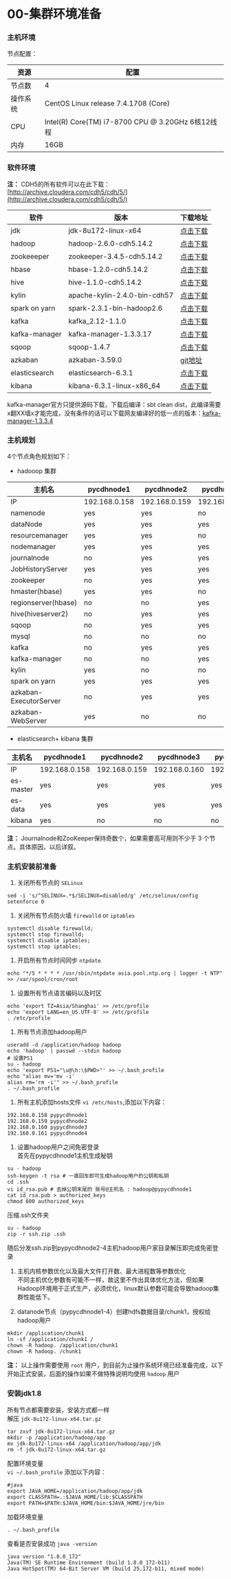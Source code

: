 # 00-集群环境准备

### 主机环境

节点配置：

| 资源   | 配置                                             |
| ---- | ---------------------------------------------- |
| 节点数  | 4                                              |
| 操作系统 | CentOS Linux release 7.4.1708 (Core)           |
| CPU  | Intel(R) Core(TM) i7-8700 CPU @ 3.20GHz 6核12线程 |
| 内存   | 16GB                                           |

### 软件环境

**注：** CDH5的所有软件可以在此下载：[http://archive.cloudera.com/cdh5/cdh/5/](http://archive.cloudera.com/cdh5/cdh/5/)

| 软件     | 版本                     | 下载地址                                                                                                                      |
| ------ | ---------------------- | ------------------------------------------------------------------------------------------------------------------------- |
| jdk    | jdk-8u172-linux-x64    | [点击下载](http://download.oracle.com/otn-pub/java/jdk/8u172-b11/a58eab1ec242421181065cdc37240b08/jdk-8u172-linux-x64.tar.gz)|
| hadoop | hadoop-2.6.0-cdh5.14.2 | [点击下载](http://archive.cloudera.com/cdh5/cdh/5/hadoop-2.6.0-cdh5.14.2.tar.gz)|
|zookeeeper | zookeeper-3.4.5-cdh5.14.2 |[点击下载](http://archive.cloudera.com/cdh5/cdh/5/zookeeper-3.4.5-cdh5.14.2.tar.gz) |
|hbase  |hbase-1.2.0-cdh5.14.2 |[点击下载](http://archive.cloudera.com/cdh5/cdh/5/hbase-1.2.0-cdh5.14.2.tar.gz)|
|hive|hive-1.1.0-cdh5.14.2|[点击下载](http://archive.cloudera.com/cdh5/cdh/5/hive-1.1.0-cdh5.14.2.tar.gz)|
|kylin|apache-kylin-2.4.0-bin-cdh57|[点击下载](http://mirrors.hust.edu.cn/apache/kylin/apache-kylin-2.4.0/apache-kylin-2.4.0-bin-cdh57.tar.gz)|
|spark on yarn|spark-2.3.1-bin-hadoop2.6|[点击下载](https://archive.apache.org/dist/spark/spark-2.3.1/spark-2.3.1-bin-hadoop2.6.tgz)|
|kafka|kafka_2.12-1.1.0|[点击下载](http://mirrors.hust.edu.cn/apache/kafka/1.1.0/kafka_2.12-1.1.0.tgz)|
|kafka-manager|kafka-manager-1.3.3.17|[点击下载](https://github.com/yahoo/kafka-manager/archive/1.3.3.17.tar.gz)|
| sqoop |sqoop-1.4.7  | [点击下载](https://mirrors.tuna.tsinghua.edu.cn/apache/sqoop/1.4.7/sqoop-1.4.7.bin__hadoop-2.6.0.tar.gz) |
|azkaban|azkaban-3.59.0|[git地址](https://github.com/azkaban/azkaban.git)  |
| elasticsearch | elasticsearch-6.3.1 | [点击下载](https://artifacts.elastic.co/downloads/elasticsearch/elasticsearch-6.3.1.tar.gz) |
| kibana | kibana-6.3.1-linux-x86_64 | [点击下载](kibana-6.3.1-linux-x86_64.tar.gz) |




kafka-manager官方只提供源码下载，下载后编译：sbt clean dist，此编译需要x翻XX墙x才能完成，没有条件的话可以下载网友编译好的低一点的版本：[kafka-manager-1.3.3.4](https://pan.baidu.com/s/1miDMuyG)

### 主机规划

4个节点角色规划如下：
- hadooop 集群

|主机名   |pycdhnode1		 |pycdhnode2		 |pycdhnode3		 |pycdhnode4		 |
| ------ | ---------------------- | ----------------- | ---------------------------- | ----------------------------------------- |
|IP	|192.168.0.158		|192.168.0.159		|192.168.0.160		|192.168.0.161		|
|namenode|yes	|yes	|no	|no	|
|dataNode|yes	|yes	|yes	|yes	|
|resourcemanager|yes	|yes	|no	|no	|
|nodemanager|yes	|yes	|yes	|yes	|
|journalnode|no		|yes	|yes	|yes	|
|JobHistoryServer|yes	|yes	|yes	|yes	|
|zookeeper|no		|yes	|yes	|yes	|
|hmaster(hbase)|yes	|yes	|no	|no	|
|regionserver(hbase)|no	|no	|yes	|yes	|
|hive(hiveserver2)|no	|yes	|yes	|yes	|
|sqoop|no	|yes	|yes	|yes	|
|mysql|no	|no	|no	|yes	|
|kafka|no	|yes	|yes	|yes	|
|kafka-manager|no	|no	|yes	|no	|
|kylin|yes	|no	|no	|no	|
|spark on yarn|yes	|yes	|yes	|yes	|
|azkaban-ExecutorServer|no	|yes	|yes	|yes	|
|azkaban-WebServer|yes	|no	|no	|no	|

- elasticsearch+ kibana 集群

| 主机名 | pycdhnode1 | pycdhnode2 | pycdhnode3 | pycdhnode4 |
| --- | --- | --- | --- | --- |
| IP | 192.168.0.158 | 192.168.0.159 | 192.168.0.160 | 192.168.0.161 |
|es-master | yes | yes | yes | yes |
|es-data | yes | yes | yes | yes |
| kibana | yes | no | no | no |

**注：** Journalnode和ZooKeeper保持奇数个，如果需要高可用则不少于 3 个节点。具体原因，以后详叙。

### 主机安装前准备

1. 关闭所有节点的 `SELinux`

```
sed -i 's/^SELINUX=.*$/SELINUX=disabled/g' /etc/selinux/config
setenforce 0
```

1. 关闭所有节点防火墙 `firewalld` or `iptables`  

```
systemctl disable firewalld;
systemctl stop firewalld;
systemctl disable iptables;
systemctl stop iptables;
```

1. 开启所有节点时间同步 `ntpdate`

```
echo "*/5 * * * * /usr/sbin/ntpdate asia.pool.ntp.org | logger -t NTP" >> /var/spool/cron/root
```

1. 设置所有节点语言编码以及时区

```
echo 'export TZ=Asia/Shanghai' >> /etc/profile
echo 'export LANG=en_US.UTF-8' >> /etc/profile
. /etc/profile
```

1. 所有节点添加hadoop用户

```
useradd -d /application/hadoop hadoop
echo 'hadoop' | passwd --stdin hadoop
# 设置PS1
su - hadoop
echo 'export PS1="\u@\h:\$PWD>"' >> ~/.bash_profile
echo "alias mv='mv -i'
alias rm='rm -i'" >> ~/.bash_profile
. ~/.bash_profile
```

1. 所有主机添加hosts文件 `vi /etc/hosts`,添加以下内容：

```
192.168.0.158 pypycdhnode1
192.168.0.159 pypycdhnode2
192.168.0.160 pypycdhnode3
192.168.0.161 pypycdhnode4
```

1. 设置hadoop用户之间免密登录   
   首先在pypycdhnode1主机生成秘钥

```
su - hadoop
ssh-keygen -t rsa # 一直回车即可生成hadoop用户的公钥和私钥
cd .ssh
vi id_rsa.pub # 去掉公钥末尾的 账号@主机名 : hadoop@pypycdhnode1
cat id_rsa.pub > authorized_keys
chmod 600 authorized_keys
```

压缩.ssh文件夹

```
su - hadoop
zip -r ssh.zip .ssh
```

随后分发ssh.zip到pypycdhnode2-4主机hadoop用户家目录解压即完成免密登录

1. 主机内核参数优化以及最大文件打开数、最大进程数等参数优化   
   不同主机优化参数有可能不一样，故这里不作出具体优化方法，但如果Hadoop环境用于正式生产，必须优化，linux默认参数可能会导致hadoop集群性能低下。   

2. datanode节点（pypycdhnode1-4）创建hdfs数据目录/chunk1，授权给hadoop用户

```
mkdir /application/chunk1
ln -sf /application/chunk1 /
chown -R hadoop. /application/chunk1
chown -R hadoop. /chunk1
```

**注：** 以上操作需要使用 `root` 用户，到目前为止操作系统环境已经准备完成，以下开始正式安装，后面的操作如果不做特殊说明均使用 `hadoop` 用户

### 安装jdk1.8

所有节点都需要安装，安装方式都一样   
解压 `jdk-8u172-linux-x64.tar.gz`

```
tar zxvf jdk-8u172-linux-x64.tar.gz
mkdir -p /application/hadoop/app
mv jdk-8u172-linux-x64 /application/hadoop/app/jdk
rm -f jdk-8u172-linux-x64.tar.gz
```

配置环境变量   
`vi ~/.bash_profile` 添加以下内容：

```
#java
export JAVA_HOME=/application/hadoop/app/jdk
export CLASSPATH=.:$JAVA_HOME/lib:$CLASSPATH
export PATH=$PATH:$JAVA_HOME/bin:$JAVA_HOME/jre/bin
```

加载环境变量

```
. ~/.bash_profile
```

查看是否安装成功 `java -version`

```
java version "1.8.0_172"
Java(TM) SE Runtime Environment (build 1.8.0_172-b11)
Java HotSpot(TM) 64-Bit Server VM (build 25.172-b11, mixed mode)
```

